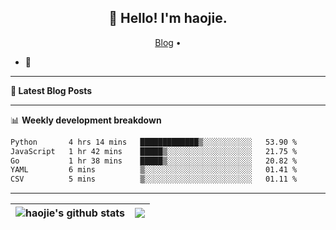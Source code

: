 <h2 align="center">👋 Hello! I'm haojie.</h2>
<p align="center">
  <a href="https://aoyouer.com">Blog</a> •
</p>


- 🔭 


-------

**📝 Latest Blog Posts**


-------

📊 **Weekly development breakdown**
<!--START_SECTION:waka-->

```txt
Python       4 hrs 14 mins   █████████████▒░░░░░░░░░░░   53.90 %
JavaScript   1 hr 42 mins    █████▒░░░░░░░░░░░░░░░░░░░   21.75 %
Go           1 hr 38 mins    █████▒░░░░░░░░░░░░░░░░░░░   20.82 %
YAML         6 mins          ▒░░░░░░░░░░░░░░░░░░░░░░░░   01.41 %
CSV          5 mins          ▒░░░░░░░░░░░░░░░░░░░░░░░░   01.11 %
```

<!--END_SECTION:waka-->

-------



| <img align="center" src="https://github-readme-stats.vercel.app/api?username=haojie06&show_icons=true&theme=graywhite&show_icons=true&count_private=true&include_all_commits=true&hide_border=true" alt="haojie's github stats" /> | <img align="center" src="https://github-readme-stats.vercel.app/api/top-langs/?username=haojie06&layout=compact&theme=graywhite&hide_border=true&hide=css,html" /> |
| ------------- | ------------- |


